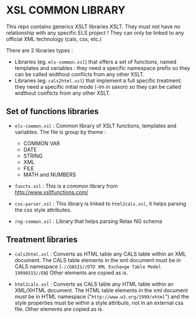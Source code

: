 # XSL COMMON LIBRARY

This repo contains generics XSLT libraries XSLT.
They must not have no relationship with any specific ELS project !
They can only be linked to any official XML technology (cals, css, etc.)

There are 2 libraries types : 
* Libraries (eg. ``els-common.xsl``) that offers a set of functions, named
  templates and variables : they need a specific namespace prefix so they
  can be called widthout conflicts from any other XSLT.
* Libraries (eg. ``cals2html.xsl``) that implement a full specific treatment:
  they need a specific initial mode (-im in saxon) so they can be called
  widthout conflicts from any other XSLT.

## Set of functions libraries

* ``els-common.xsl`` : Common library of XSLT functions, templates and variables.
  The file is group by theme :  
  * COMMON VAR
  * DATE
  * STRING
  * XML
  * FILE
  * MATH and NUMBERS

* ``functx.xsl`` : This is a common library from http://www.xsltfunctions.com/

* ``css-parser.xsl`` : This library is linked to ``html2cals.xsl``, it helps
  parsing the css style attributes.

* ``rng-common.xsl`` : Library that helps parsing Relax NG schema

## Treatment libraries

* ``cals2html.xsl`` : Converts as HTML table any CALS table within an XML document.
    The CALS table elements in the xml document must be in CALS namespace
    (``-//OASIS//DTD XML Exchange Table Model 19990315//EN``)
    Other elements are copied as is.

* ``html2cals.xsl`` : Converts as CALS table any HTML table within an XML/XHTML document.
    The HTML table elements in the xml document must be in HTML namespace
    ("``http://www.w3.org/1999/xhtml``") and the style properties must be within a
    style attribute, not in an external css file. Other elements are copied as is.
